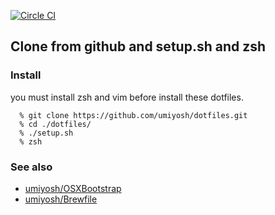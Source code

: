 [![Circle CI](https://circleci.com/gh/umiyosh/dotfiles.svg?style=svg)](https://circleci.com/gh/umiyosh/dotfiles)

## Clone from github and setup.sh and zsh

### Install

you must install zsh and vim before install these dotfiles.

~~~
  % git clone https://github.com/umiyosh/dotfiles.git
  % cd ./dotfiles/
  % ./setup.sh
  % zsh
~~~

### See also

* [umiyosh/OSXBootstrap](https://github.com/umiyosh/OSXBootstrap)
* [umiyosh/Brewfile](https://github.com/umiyosh/Brewfile)
